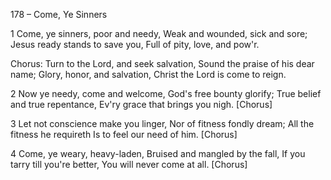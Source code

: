 178 – Come, Ye Sinners


1
Come, ye sinners, poor and needy,
Weak and wounded, sick and sore;
Jesus ready stands to save you,
Full of pity, love, and pow'r.

Chorus:
Turn to the Lord, and seek salvation,
Sound the praise of his dear name;
Glory, honor, and salvation,
Christ the Lord is come to reign.

2
Now ye needy, come and welcome,
God's free bounty glorify;
True belief and true repentance,
Ev'ry grace that brings you nigh.  [Chorus]

3
Let not conscience make you linger,
Nor of fitness fondly dream;
All the fitness he requireth
Is to feel our need of him.  [Chorus]

4
Come, ye weary, heavy-laden,
Bruised and mangled by the fall,
If you tarry till you're better,
You will never come at all.  [Chorus]


